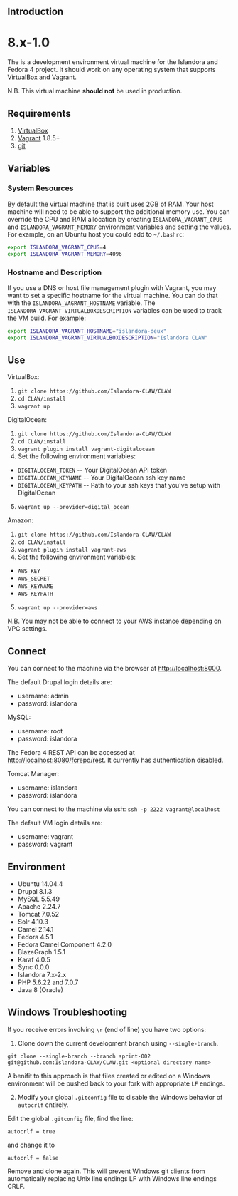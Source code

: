 ## Introduction

# 8.x-1.0

The is a development environment virtual machine for the Islandora and Fedora 4 project. It should work on any operating system that supports VirtualBox and Vagrant.

N.B. This virtual machine **should not** be used in production.

## Requirements

1. [VirtualBox](https://www.virtualbox.org/)
2. [Vagrant](http://www.vagrantup.com/) 1.8.5+
3. [git](https://git-scm.com/)

## Variables

### System Resources

By default the virtual machine that is built uses 2GB of RAM. Your host machine will need to be able to support the additional memory use. You can override the CPU and RAM allocation by creating `ISLANDORA_VAGRANT_CPUS` and `ISLANDORA_VAGRANT_MEMORY` environment variables and setting the values. For example, on an Ubuntu host you could add to `~/.bashrc`:

```bash
export ISLANDORA_VAGRANT_CPUS=4
export ISLANDORA_VAGRANT_MEMORY=4096
```

### Hostname and Description

If you use a DNS or host file management plugin with Vagrant, you may want to set a specific hostname for the virtual machine. You can do that with the `ISLANDORA_VAGRANT_HOSTNAME` variable.  The `ISLANDORA_VAGRANT_VIRTUALBOXDESCRIPTION` variables can be used to track the VM build. For example:

```bash
export ISLANDORA_VAGRANT_HOSTNAME="islandora-deux"
export ISLANDORA_VAGRANT_VIRTUALBOXDESCRIPTION="Islandora CLAW"
```

## Use

VirtualBox:

1. `git clone https://github.com/Islandora-CLAW/CLAW`
2. `cd CLAW/install`
3. `vagrant up`

DigitalOcean:

1. `git clone https://github.com/Islandora-CLAW/CLAW`
2. `cd CLAW/install`
3. `vagrant plugin install vagrant-digitalocean`
4. Set the following environment variables:
  * `DIGITALOCEAN_TOKEN` -- Your DigitalOcean API token
  * `DIGITALOCEAN_KEYNAME` -- Your DigitalOcean ssh key name
  * `DIGITALOCEAN_KEYPATH` -- Path to your ssh keys that you've setup with DigitalOcean
5. `vagrant up --provider=digital_ocean`

Amazon:

1. `git clone https://github.com/Islandora-CLAW/CLAW`
2. `cd CLAW/install`
3. `vagrant plugin install vagrant-aws`
4. Set the following environment variables:
  * `AWS_KEY`
  * `AWS_SECRET`
  * `AWS_KEYNAME`
  * `AWS_KEYPATH`
5. `vagrant up --provider=aws`

N.B. You may not be able to connect to your AWS instance depending on VPC settings.

## Connect

You can connect to the machine via the browser at [http://localhost:8000](http://localhost:8000).

The default Drupal login details are:

  * username: admin
  * password: islandora

MySQL:

  * username: root
  * password: islandora

The Fedora 4 REST API can be accessed at [http://localhost:8080/fcrepo/rest](http://localhost:8080/fcrepo/rest).  It currently has authentication disabled.

Tomcat Manager:

  * username: islandora
  * password: islandora

You can connect to the machine via ssh: `ssh -p 2222 vagrant@localhost`

The default VM login details are:

  * username: vagrant
  * password: vagrant

## Environment

- Ubuntu 14.04.4
- Drupal 8.1.3
- MySQL 5.5.49
- Apache 2.24.7
- Tomcat 7.0.52
- Solr 4.10.3
- Camel 2.14.1
- Fedora 4.5.1
- Fedora Camel Component 4.2.0
- BlazeGraph 1.5.1
- Karaf 4.0.5
- Sync 0.0.0
- Islandora 7.x-2.x
- PHP 5.6.22 and 7.0.7
- Java 8 (Oracle)

## Windows Troubleshooting

If you receive errors involving `\r` (end of line) you have two options:

1. Clone down the current development branch using `--single-branch`.

  ```
  git clone --single-branch --branch sprint-002 git@github.com:Islandora-CLAW/CLAW.git <optional directory name>
  ```
  A benifit to this approach is that files created or edited on a Windows environment will be pushed back to your fork with appropriate `LF` endings.

2. Modify your global `.gitconfig` file to disable the Windows behavior of `autocrlf` entirely.

  Edit the global `.gitconfig` file, find the line:
  ```
  autocrlf = true
  ```
  and change it to
  ```
  autocrlf = false
  ```
  Remove and clone again. This will prevent Windows git clients from automatically replacing Unix line endings LF with Windows line endings CRLF.
